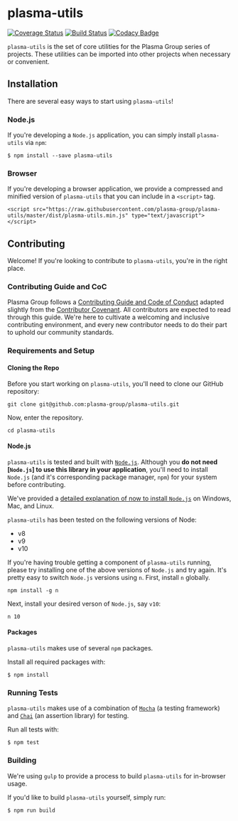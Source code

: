 # plasma-utils
[![Coverage Status](https://coveralls.io/repos/github/plasma-group/plasma-utils/badge.svg?branch=master)](https://coveralls.io/github/plasma-group/plasma-utils?branch=master) [![Build Status](https://travis-ci.org/plasma-group/plasma-utils.svg?branch=master)](https://travis-ci.org/plasma-group/plasma-utils) [![Codacy Badge](https://api.codacy.com/project/badge/Grade/deb13b3afcc44244ad3faa8b9be39585)](https://www.codacy.com/app/kfichter/plasma-utils?utm_source=github.com&amp;utm_medium=referral&amp;utm_content=plasma-group/plasma-utils&amp;utm_campaign=Badge_Grade)

`plasma-utils` is the set of core utilities for the Plasma Group series of projects.
These utilities can be imported into other projects when necessary or convenient.

## Installation
There are several easy ways to start using `plasma-utils`! 

### Node.js
If you're developing a `Node.js` application, you can simply install `plasma-utils` via `npm`:

```
$ npm install --save plasma-utils
```

### Browser
If you're developing a browser application, we provide a compressed and minified version of `plasma-utils` that you can include in a `<script>` tag.

```
<script src="https://raw.githubusercontent.com/plasma-group/plasma-utils/master/dist/plasma-utils.min.js" type="text/javascript"></script>
```

## Contributing
Welcome! If you're looking to contribute to `plasma-utils`, you're in the right place.

### Contributing Guide and CoC
Plasma Group follows a [Contributing Guide and Code of Conduct](https://github.com/plasma-group/plasma-utils/blob/master/.github/CONTRIBUTING.md) adapted slightly from the [Contributor Covenant](https://www.contributor-covenant.org/version/1/4/code-of-conduct.html).
All contributors are expected to read through this guide.
We're here to cultivate a welcoming and inclusive contributing environment, and every new contributor needs to do their part to uphold our community standards.

### Requirements and Setup
#### Cloning the Repo
Before you start working on `plasma-utils`, you'll need to clone our GitHub repository:

```
git clone git@github.com:plasma-group/plasma-utils.git
```

Now, enter the repository.

```
cd plasma-utils
```

#### Node.js
`plasma-utils` is tested and built with [`Node.js`](https://nodejs.org/en/).
Although you **do not need [`Node.js`] to use this library in your application**, you'll need to install `Node.js` (and it's corresponding package manager, `npm`) for your system before contributing.

We've provided a [detailed explanation of now to install `Node.js`](https://plasma-core.readthedocs.io/en/latest/reference.html#installing-node-js) on Windows, Mac, and Linux.

`plasma-utils` has been tested on the following versions of Node:

- v8
- v9
- v10

If you're having trouble getting a component of `plasma-utils` running, please try installing one of the above versions of `Node.js` and try again.
It's pretty easy to switch `Node.js` versions using `n`.
First, install `n` globally.

```
npm install -g n
```

Next, install your desired verson of `Node.js`, say `v10`:

```
n 10
```

#### Packages
`plasma-utils` makes use of several `npm` packages.

Install all required packages with:

```
$ npm install
```

### Running Tests
`plasma-utils` makes use of a combination of [`Mocha`](https://mochajs.org/) (a testing framework) and [`Chai`](https://www.chaijs.com/) (an assertion library) for testing.

Run all tests with:

```
$ npm test
```

### Building
We're using `gulp` to provide a process to build `plasma-utils` for in-browser usage.

If you'd like to build `plasma-utils` yourself, simply run:

```
$ npm run build
```
